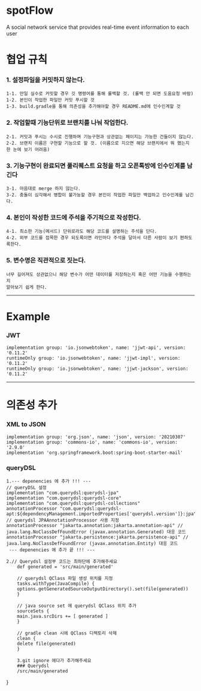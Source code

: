 # spotFlow
A social network service that provides real-time event information to each user

# 협업 규칙 
    
### 1. 설정파일을 커밋하지 않는다.  
    1-1. 만일 실수로 커밋할 경우 깃 명령어를 통해 롤백할 것. (롤백 안 되면 도움요청 바람)  
    1-2. 본인이 작업한 파일만 커밋 푸시할 것  
    1-3. build.gradle을 통해 의존성을 추가해야할 경우 README.md에 인수인계할 것
  
### 2. 작업할때 기능단위로 브랜치를 나눠 작업한다.  
    2-1. 커밋과 푸시는 수시로 진행하며 기능구현과 상관없는 페이지는 가능한 건들이지 않는다.  
    2-2. 브랜치 이름은 구현할 기능으로 할 것. (이름으로 지으면 해당 브랜치에서 뭐 했는지 한 눈에 보기 어려움)
  
### 3. 기능구현이 완료되면 풀리퀘스트 요청을 하고 오픈톡방에 인수인계를 남긴다  
    3-1. 마음대로 merge 하지 않는다.  
    3-2. 충돌이 심각해서 병합이 불가능할 경우 본인이 작업한 파일만 백업하고 인수인계를 남긴다. 

### 4. 본인이 작성한 코드에 주석을 주기적으로 작성한다.
    4-1. 최소한 기능(메서드) 단위로라도 해당 코드를 설명하는 주석을 단다.
    4-2. 외부 코드를 접목한 경우 되도록이면 라인마다 주석을 달아서 다른 사람이 보기 편하도록한다.

### 5. 변수명은 직관적으로 짓는다.
    너무 길어져도 상관없으니 해당 변수가 어떤 데이터를 저장하는지 혹은 어떤 기능을 수행하는지  
    알아보기 쉽게 한다.
---
# Example
 ### JWT
    implementation group: 'io.jsonwebtoken', name: 'jjwt-api', version: '0.11.2'  
    runtimeOnly group: 'io.jsonwebtoken', name: 'jjwt-impl', version: '0.11.2'
    runtimeOnly group: 'io.jsonwebtoken', name: 'jjwt-jackson', version: '0.11.2'
---
# 의존성 추가
### XML to JSON
	implementation group: 'org.json', name: 'json', version: '20210307'
	implementation group: 'commons-io', name: 'commons-io', version: '2.9.0'
    implementation 'org.springframework.boot:spring-boot-starter-mail'

### queryDSL
    1.--- depenencies 에 추가 !!! --- 
    // queryDSL 설정
	implementation "com.querydsl:querydsl-jpa"
	implementation "com.querydsl:querydsl-core"
	implementation "com.querydsl:querydsl-collections"
	annotationProcessor "com.querydsl:querydsl-apt:${dependencyManagement.importedProperties['querydsl.version']}:jpa" // querydsl JPAAnnotationProcessor 사용 지정
	annotationProcessor "jakarta.annotation:jakarta.annotation-api" // java.lang.NoClassDefFoundError (javax.annotation.Generated) 대응 코드
	annotationProcessor "jakarta.persistence:jakarta.persistence-api" // java.lang.NoClassDefFoundError (javax.annotation.Entity) 대응 코드
     --- depenencies 에 추가 끝 !!! --- 

    2.// Querydsl 설정부 코드는 최하단에 추가해주세요 
        def generated = 'src/main/generated'
        
        // querydsl QClass 파일 생성 위치를 지정
        tasks.withType(JavaCompile) {
        options.getGeneratedSourceOutputDirectory().set(file(generated))
        }
        
        // java source set 에 querydsl QClass 위치 추가
        sourceSets {
        main.java.srcDirs += [ generated ]
        }
        
        // gradle clean 시에 QClass 디렉토리 삭제
        clean {
        delete file(generated)
        }

        3.git ignore 에다가 추가해주세요 
        ### Querydsl
        /src/main/generated  

}

